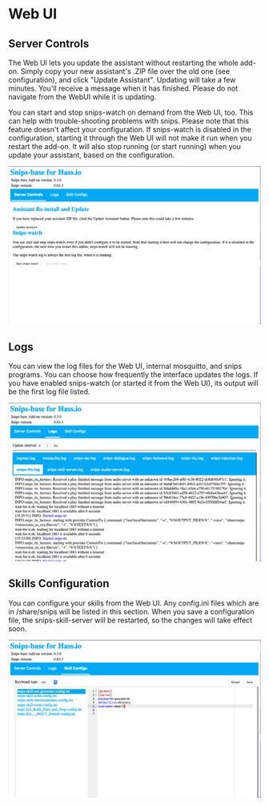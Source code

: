 # Web UI

## Server Controls
The Web UI lets you update the assistant without restarting the whole
add-on.  Simply copy your new assistant's .ZIP file over the old one (see
configuration), and click "Update Assistant".  Updating will take a few
minutes.  You'll receive a message when it has finished.  Please do not
navigate from the WebUI while it is updating.

You can start and stop snips-watch on demand from the Web UI, too.  This can
help with trouble-shooting problems with snips.  Please note that this
feature doesn't affect your configuration.  If snips-watch is disabled in
the configuration, starting it through the Web UI will not make it run when
you restart the add-on.  It will also stop running (or start running) when
you update your assistant, based on the configuration.

![Web UI Logs Screenshot](/snips-base-webui.png?raw=true)

## Logs
You can view the log files for the Web UI, internal mosquitto, and snips
programs.  You can choose how frequently the interface updates the logs.  If
you have enabled snips-watch (or started it from the Web UI), its output
will be the first log file listed.

![Web UI Logs Screenshot](/snips-base-webui-logs.png?raw=true)

## Skills Configuration
You can configure your skills from the Web UI.  Any config.ini files which
are in /share/snips will be listed in this section.  When you save a
configuration file, the snips-skill-server will be restarted, so the changes
will take effect soon.

![Web UI Logs Screenshot](/snips-base-webui-config.png?raw=true)
